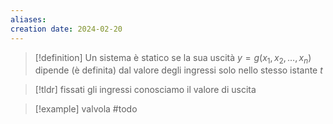 ```yaml
---
aliases: 
creation date: 2024-02-20
---
```



> [!definition]
> Un sistema è statico se la sua uscità $y=g(x_{1},x_{2},\dots,x_{n})$ dipende (è definita) dal valore degli ingressi solo nello stesso istante $t$ 

>[!tldr]
fissati gli ingressi conosciamo il valore di uscita


>[!example] valvola
> #todo